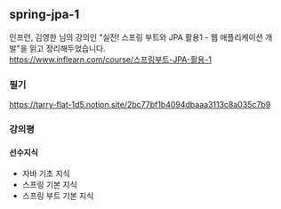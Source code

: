 ## spring-jpa-1
인프런, 김영한 님의 강의인 "실전! 스프링 부트와 JPA 활용1 - 웹 애플리케이션 개발"을 읽고 정리해두었습니다.   
https://www.inflearn.com/course/스프링부트-JPA-활용-1

### 필기
https://tarry-flat-1d5.notion.site/2bc77bf1b4094dbaaa3113c8a035c7b9

### 강의평

#### 선수지식
- 자바 기초 지식
- 스프링 기본 지식
- 스프링 부트 기본 지식
